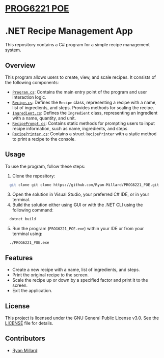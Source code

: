 # [PROG6221 POE](https://github.com/Ryan-Millard/PROG6221_POE)

# .NET Recipe Management App

This repository contains a C# program for a simple recipe management system.

## Overview

This program allows users to create, view, and scale recipes. It consists of the following components:

- [`Program.cs`](https://github.com/Ryan-Millard/PROG6221_POE/blob/main/Program.cs): Contains the main entry point of the program and user interaction logic.
- [`Recipe.cs`](https://github.com/Ryan-Millard/PROG6221_POE/blob/main/Types/Recipe.cs): Defines the `Recipe` class, representing a recipe with a name, list of ingredients, and steps. Provides methods for scaling the recipe.
- [`Ingredient.cs`](https://github.com/Ryan-Millard/PROG6221_POE/blob/main/Types/Ingredient.cs): Defines the `Ingredient` class, representing an ingredient with a name, quantity, and unit.
- [`RecipePrompt.cs`](https://github.com/Ryan-Millard/PROG6221_POE/blob/main/Prompts/RecipePrompt.cs): Contains static methods for prompting users to input recipe information, such as name, ingredients, and steps.
- [`RecipePrinter.cs`](https://github.com/Ryan-Millard/PROG6221_POE/blob/main/Printers/RecipePrinter.cs): Contains a struct `RecipePrinter` with a static method to print a recipe to the console.

## Usage

To use the program, follow these steps:

1. Clone the repository:
```bash
  git clone git clone https://github.com/Ryan-Millard/PROG6221_POE.git
```

3. Open the solution in Visual Studio, your preferred C# IDE, or in your terminal.
4. Build the solution either using GUI or with the .NET CLI using the following command:
```bash
  dotnet build
```
5. Run the program (`PROG6221_POE.exe`) within your IDE or from your terminal using:
```bash
  ./PROG6221_POE.exe
```

## Features

- Create a new recipe with a name, list of ingredients, and steps.
- Print the original recipe to the screen.
- Scale the recipe up or down by a specified factor and print it to the screen.
- Exit the application.

## License

This project is licensed under the GNU General Public License v3.0. See the [LICENSE](https://github.com/Ryan-Millard/PROG6221_POE/blob/main/LICENSE) file for details.

## Contributors

- [Ryan Millard](https://github.com/Ryan-Millard)

